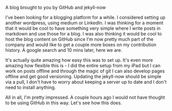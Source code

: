 A blog brought to you by GitHub and jekyll-now

I've been looking for a blogging platform for a while. I considered setting up another wordpress, using medium or LinkedIn. I was thinking for a moment that it would be cool to have something very simple where I write posts in markdown and use those for a blog. I was also thinking it would be cool to host the blog content on GitHub since I'm now pretty much part of the company and would like to get a couple more boxes on my contribution history. A google search and 10 mins later, here we are.

It's actually quite amazing how easy this was to set up. It's even more amazing how flexible this is - I did the entire setup from my iPad but I can work on posts offline and through the magic of git I can also develop pages offline and get good versioning. Updating the jekyll-now should be simple via a pull, I don't have to worry about keeping a server up to date and I don't need to install anything. 

All in all, I'm pretty impressed. A couple hours ago I would not have thought to be using GitHub in this way. Let's see how this does.
